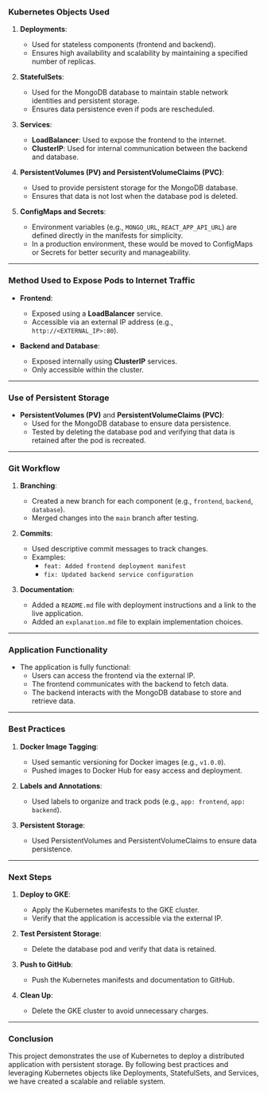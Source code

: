 ### Kubernetes Objects Used

1. **Deployments**:
   - Used for stateless components (frontend and backend).
   - Ensures high availability and scalability by maintaining a specified number of replicas.

2. **StatefulSets**:
   - Used for the MongoDB database to maintain stable network identities and persistent storage.
   - Ensures data persistence even if pods are rescheduled.

3. **Services**:
   - **LoadBalancer**: Used to expose the frontend to the internet.
   - **ClusterIP**: Used for internal communication between the backend and database.

4. **PersistentVolumes (PV) and PersistentVolumeClaims (PVC)**:
   - Used to provide persistent storage for the MongoDB database.
   - Ensures that data is not lost when the database pod is deleted.

5. **ConfigMaps and Secrets**:
   - Environment variables (e.g., `MONGO_URL`, `REACT_APP_API_URL`) are defined directly in the manifests for simplicity.
   - In a production environment, these would be moved to ConfigMaps or Secrets for better security and manageability.

---

### **Method Used to Expose Pods to Internet Traffic**

- **Frontend**:
  - Exposed using a **LoadBalancer** service.
  - Accessible via an external IP address (e.g., `http://<EXTERNAL_IP>:80`).

- **Backend and Database**:
  - Exposed internally using **ClusterIP** services.
  - Only accessible within the cluster.

---

### **Use of Persistent Storage**

- **PersistentVolumes (PV)** and **PersistentVolumeClaims (PVC)**:
  - Used for the MongoDB database to ensure data persistence.
  - Tested by deleting the database pod and verifying that data is retained after the pod is recreated.

---

### **Git Workflow**

1. **Branching**:
   - Created a new branch for each component (e.g., `frontend`, `backend`, `database`).
   - Merged changes into the `main` branch after testing.

2. **Commits**:
   - Used descriptive commit messages to track changes.
   - Examples:
     - `feat: Added frontend deployment manifest`
     - `fix: Updated backend service configuration`

3. **Documentation**:
   - Added a `README.md` file with deployment instructions and a link to the live application.
   - Added an `explanation.md` file to explain implementation choices.

---

### **Application Functionality**

- The application is fully functional:
  - Users can access the frontend via the external IP.
  - The frontend communicates with the backend to fetch data.
  - The backend interacts with the MongoDB database to store and retrieve data.

---

### **Best Practices**

1. **Docker Image Tagging**:
   - Used semantic versioning for Docker images (e.g., `v1.0.0`).
   - Pushed images to Docker Hub for easy access and deployment.

2. **Labels and Annotations**:
   - Used labels to organize and track pods (e.g., `app: frontend`, `app: backend`).

3. **Persistent Storage**:
   - Used PersistentVolumes and PersistentVolumeClaims to ensure data persistence.

---

### **Next Steps**

1. **Deploy to GKE**:
   - Apply the Kubernetes manifests to the GKE cluster.
   - Verify that the application is accessible via the external IP.

2. **Test Persistent Storage**:
   - Delete the database pod and verify that data is retained.

3. **Push to GitHub**:
   - Push the Kubernetes manifests and documentation to GitHub.

4. **Clean Up**:
   - Delete the GKE cluster to avoid unnecessary charges.

---

### **Conclusion**

This project demonstrates the use of Kubernetes to deploy a distributed application with persistent storage. By following best practices and leveraging Kubernetes objects like Deployments, StatefulSets, and Services, we have created a scalable and reliable system.